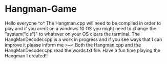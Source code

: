 # Hangman-Game
Hello everyone ^o^
The Hangman.cpp will need to be compiled in order to play and if you arent on a windows 10 OS you might need to change the "system("cls")" to whatever on your OS clears the terminal. 
The HangManDecoder.cpp is a work in progress and if you see ways that I can improve it please inform me >~<
Both the Hangman.cpp and the HangManDecoder.cpp read the words.txt file. 
Have a fun time playing the Hangman I created!!

